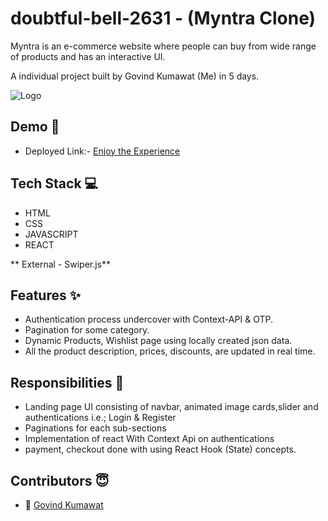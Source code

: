 
# doubtful-bell-2631 - (Myntra Clone)

Myntra is an e-commerce website where people can buy from wide range of products and has an interactive UI. 

A individual project built by Govind Kumawat (Me) in 5 days.


![Logo](https://img.mensxp.com/media/content/2021/Jan/People-Try-To-Find-Other-Secretly-Offensive-Logos1400_60165ada60850.jpeg)


## Demo  🎥

- Deployed Link:- [Enjoy the Experience](https://doubtful-bell-2631.netlify.app/)


## Tech Stack 💻

- HTML
- CSS
- JAVASCRIPT
- REACT

** External - Swiper.js**



## Features ✨

- Authentication process undercover with Context-API & OTP.
- Pagination for some category.
- Dynamic Products, Wishlist page using locally created json data.
- All the product description, prices, discounts, are updated in real time.

## Responsibilities 💪

- Landing page UI consisting of navbar, animated image cards,slider and authentications i.e.; Login & Register 
- Paginations for each sub-sections
- Implementation of react With Context Api on authentications
- payment, checkout done with using React Hook (State) concepts.


## Contributors 😇
- 👤 [Govind Kumawat](https://www.github.com/gk072745)

